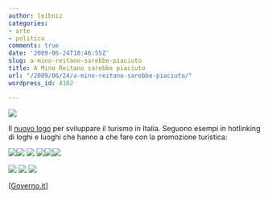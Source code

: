 ```yaml
---
author: leibniz
categories:
- arte
- politica
comments: true
date: '2009-06-24T18:46:55Z'
slug: a-mino-reitano-sarebbe-piaciuto
title: A Mino Reitano sarebbe piaciuto
url: "/2009/06/24/a-mino-reitano-sarebbe-piaciuto/"
wordpress_id: 4102

---
```

[![](https://www.leibniz-blogs.it/wp-content/uploads/2009/06/47257-img.gif)](https://governo.it/backoffice/allegati/47257-img.gif)



Il [nuovo logo](https://governo.it/Notizie/Palazzo%20Chigi/dettaglio.asp?d=47257) per sviluppare il turismo in Italia. Seguono esempi in hotlinking di loghi e luoghi che hanno a che fare con la promozione turistica:


![](https://www.humanlevel.com/images/lib/big_132_spain.jpg)![](https://tbn3.google.com/images?q=tbn:D9Z_RM7UZevarM:https://www.travel2b.com/images/img_BritainMarque.jpg) ![](https://www.slovenia.info/img/header/gl-01_01.gif)
![](https://images.vimeo.com/11/35/55/113555466/113555466_300.jpg)![](https://www.visitfinland.com/ima/footer/vf_logo.jpg)![](https://www.businesstourismpartnership.com/memberimx/NAW_Visit%20Wales_BLING.jpg)

![](https://tbn2.google.com/images?q=tbn:qftOji_uZTisoM:https://hirc.botanic.hr/HBoD/1HBS/croatia.jpg) ![](https://www.visitnorway.com/images/elements/vn_flag_80x8.png) ![](https://www.esmadrid.com/en/pages/img/en/aplicaciones/madrid_n.gif;jsessionid=B936DFC41759DC5596AB59C8E38AB42A.APP2)

[[Governo.it](https://Governo.it)]
